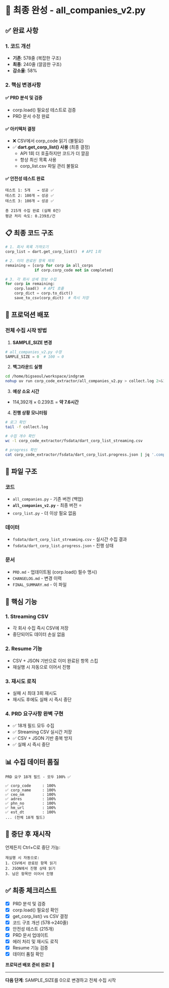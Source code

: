 # 🎉 최종 완성 - all_companies_v2.py

## ✅ 완료 사항

### 1. 코드 개선
- **기존**: 578줄 (복잡한 구조)
- **최종**: 240줄 (깔끔한 구조)
- **감소율**: 58%

### 2. 핵심 변경사항

#### ✅ PRD 분석 및 검증
- corp.load() 필요성 테스트로 검증
- PRD 문서 수정 완료

#### ✅ 아키텍처 결정
- ❌ CSV에서 corp_code 읽기 (불필요)
- ✅ **dart.get_corp_list() 사용** (최종 결정)
  - API 1회 더 호출하지만 코드가 더 깔끔
  - 항상 최신 목록 사용
  - corp_list.csv 파일 관리 불필요

#### ✅ 안전성 테스트 완료
```
테스트 1: 5개   → 성공 ✅
테스트 2: 100개 → 성공 ✅
테스트 3: 100개 → 성공 ✅

총 215개 수집 완료 (실패 0건)
평균 처리 속도: 0.239초/건
```

## 📋 최종 코드 구조

```python
# 1. 회사 목록 가져오기
corp_list = dart.get_corp_list()  # API 1회

# 2. 이미 완료된 항목 제외
remaining = [corp for corp in all_corps 
             if corp.corp_code not in completed]

# 3. 각 회사 상세 정보 수집
for corp in remaining:
    corp.load()  # API 호출
    corp_dict = corp.to_dict()
    save_to_csv(corp_dict)  # 즉시 저장
```

## 🚀 프로덕션 배포

### 전체 수집 시작 방법

1. **SAMPLE_SIZE 변경**
```python
# all_companies_v2.py 수정
SAMPLE_SIZE = 0  # 100 → 0
```

2. **백그라운드 실행**
```bash
cd /home/bigseoul/workspace/indgram
nohup uv run corp_code_extractor/all_companies_v2.py > collect.log 2>&1 &
```

3. **예상 소요 시간**
- 114,392개 × 0.239초 = **약 7.6시간**

4. **진행 상황 모니터링**
```bash
# 로그 확인
tail -f collect.log

# 수집 개수 확인
wc -l corp_code_extractor/fsdata/dart_corp_list_streaming.csv

# progress 확인
cat corp_code_extractor/fsdata/dart_corp_list.progress.json | jq '.completed | length'
```

## 📁 파일 구조

### 코드
- `all_companies.py` - 기존 버전 (백업)
- **`all_companies_v2.py`** - 최종 버전 ⭐
- `corp_list.py` - 더 이상 필요 없음

### 데이터
- `fsdata/dart_corp_list_streaming.csv` - 실시간 수집 결과
- `fsdata/dart_corp_list.progress.json` - 진행 상태

### 문서
- `PRD.md` - 업데이트됨 (corp.load() 필수 명시)
- `CHANGELOG.md` - 변경 이력
- `FINAL_SUMMARY.md` - 이 파일

## 🎯 핵심 기능

### 1. Streaming CSV
- 각 회사 수집 즉시 CSV에 저장
- 중단되어도 데이터 손실 없음

### 2. Resume 기능
- CSV + JSON 기반으로 이미 완료된 항목 스킵
- 재실행 시 자동으로 이어서 진행

### 3. 재시도 로직
- 실패 시 최대 3회 재시도
- 재시도 후에도 실패 시 즉시 중단

### 4. PRD 요구사항 완벽 구현
- ✅ 18개 필드 모두 수집
- ✅ Streaming CSV 실시간 저장
- ✅ CSV + JSON 기반 중복 방지
- ✅ 실패 시 즉시 중단

## 📊 수집 데이터 품질

```
PRD 요구 18개 필드 - 모두 100% ✅

✅ corp_code     : 100%
✅ corp_name     : 100%
✅ ceo_nm        : 100%
✅ adres         : 100%
✅ phn_no        : 100%
✅ hm_url        : 100%
✅ est_dt        : 100%
... (전체 18개 필드)
```

## 🔄 중단 후 재시작

언제든지 Ctrl+C로 중단 가능:
```
재실행 시 자동으로:
1. CSV에서 완료된 항목 읽기
2. JSON에서 진행 상태 읽기
3. 남은 항목만 이어서 진행
```

## ✅ 최종 체크리스트

- [x] PRD 분석 및 검증
- [x] corp.load() 필요성 확인
- [x] get_corp_list() vs CSV 결정
- [x] 코드 구조 개선 (578→240줄)
- [x] 안전성 테스트 (215개)
- [x] PRD 문서 업데이트
- [x] 에러 처리 및 재시도 로직
- [x] Resume 기능 검증
- [x] 데이터 품질 확인

**프로덕션 배포 준비 완료!** 🚀

---

**다음 단계**: SAMPLE_SIZE를 0으로 변경하고 전체 수집 시작


